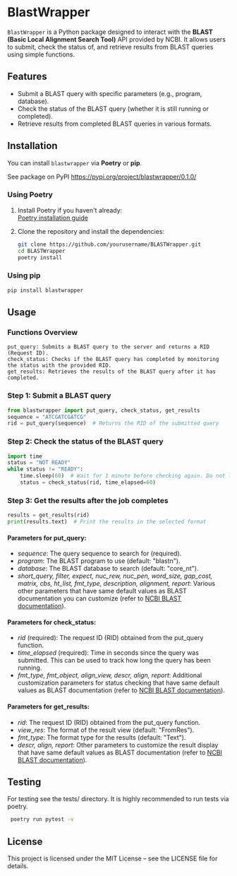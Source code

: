 # BlastWrapper

`BlastWrapper` is a Python package designed to interact with the **BLAST (Basic Local Alignment Search Tool)** API provided by NCBI. It allows users to submit, check the status of, and retrieve results from BLAST queries using simple functions.


## Features
- Submit a BLAST query with specific parameters (e.g., program, database).
- Check the status of the BLAST query (whether it is still running or completed).
- Retrieve results from completed BLAST queries in various formats.

## Installation

You can install `blastwrapper` via **Poetry** or **pip**.

See package on PyPI https://pypi.org/project/blastwrapper/0.1.0/

### Using Poetry
1. Install Poetry if you haven't already:  
   [Poetry installation guide](https://python-poetry.org/docs/#installation)
   
2. Clone the repository and install the dependencies:
   ```sh
   git clone https://github.com/yourusername/BLASTWrapper.git
   cd BLASTWrapper
   poetry install
   ```

### Using pip
```sh
pip install blastwrapper
```

## Usage

### Functions Overview

    put_query: Submits a BLAST query to the server and returns a RID (Request ID).
    check_status: Checks if the BLAST query has completed by monitoring the status with the provided RID.
    get_results: Retrieves the results of the BLAST query after it has completed.


### Step 1: Submit a BLAST query
```python
from blastwrapper import put_query, check_status, get_results
sequence = "ATCGATCGATCG"
rid = put_query(sequence)  # Returns the RID of the submitted query
```
### Step 2: Check the status of the BLAST query
```python
import time
status = "NOT READY"
while status != "READY":
    time.sleep(60)  # Wait for 1 minute before checking again. Do not lower this, as BLAST requires this as a minimum wait time
    status = check_status(rid, time_elapsed=60)
```
### Step 3: Get the results after the job completes
```python
results = get_results(rid)
print(results.text)  # Print the results in the selected format
```
#### Parameters for put_query:

- *sequence*: The query sequence to search for (required).
- *program*: The BLAST program to use (default: "blastn").
- *database*: The BLAST database to search (default: "core_nt").
- *short_query, filter, expect, nuc_rew, nuc_pen, word_size, gap_cost, matrix, cbs, ht_list, fmt_type, description, alignment, report*: Various other parameters that have same default values as BLAST documentation you can customize (refer to [NCBI BLAST documentation](https://blast.ncbi.nlm.nih.gov/doc/blast-help/urlapi.html#urlapi)).

#### Parameters for check_status:

- *rid* (required): The request ID (RID) obtained from the put_query function. 
- *time_elapsed* (required): Time in seconds since the query was submitted. This can be used to track how long the query has been running.
- *fmt_type, fmt_object, align_view, descr, align, report*: Additional customization parameters for status checking that have same default values as BLAST documentation (refer to [NCBI BLAST documentation](https://blast.ncbi.nlm.nih.gov/doc/blast-help/urlapi.html#urlapi)).

#### Parameters for get_results:

- *rid*: The request ID (RID) obtained from the put_query function.
- *view_res*: The format of the result view (default: "FromRes").
- *fmt_type*: The format type for the results (default: "Text").
- *descr, align, report*: Other parameters to customize the result display that have same default values as BLAST documentation (refer to [NCBI BLAST documentation](https://blast.ncbi.nlm.nih.gov/doc/blast-help/urlapi.html#urlapi)).

## Testing

For testing see the tests/ directory. It is highly recommended to run tests via poetry. 

```bash
 poetry run pytest -v
 ```

## License 
This project is licensed under the MIT License – see the LICENSE file for details.

